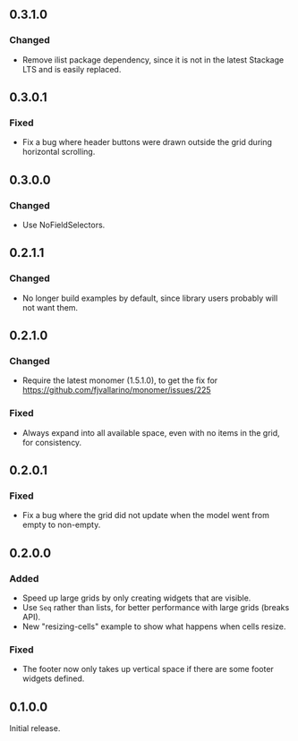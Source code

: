 ## 0.3.1.0
### Changed
- Remove ilist package dependency, since it is not in the latest Stackage LTS and is easily replaced.

## 0.3.0.1
### Fixed
- Fix a bug where header buttons were drawn outside the grid during horizontal scrolling.

## 0.3.0.0
### Changed
- Use NoFieldSelectors.

## 0.2.1.1
### Changed
- No longer build examples by default, since library users probably will not want them. 

## 0.2.1.0
### Changed
- Require the latest monomer (1.5.1.0), to get the fix for https://github.com/fjvallarino/monomer/issues/225
### Fixed
- Always expand into all available space, even with no items in the grid, for consistency.

## 0.2.0.1
### Fixed
- Fix a bug where the grid did not update when the model went from empty to non-empty.

## 0.2.0.0
### Added
- Speed up large grids by only creating widgets that are visible.
- Use `Seq` rather than lists, for better performance with large grids (breaks API).
- New "resizing-cells" example to show what happens when cells resize.
### Fixed
- The footer now only takes up vertical space if there are some footer widgets defined.

## 0.1.0.0

Initial release.